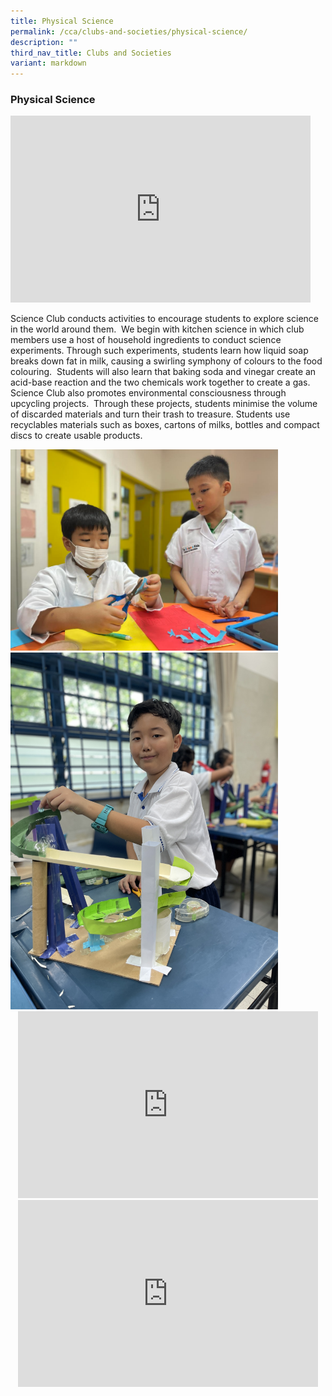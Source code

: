 ```yaml
---
title: Physical Science
permalink: /cca/clubs-and-societies/physical-science/
description: ""
third_nav_title: Clubs and Societies
variant: markdown
---
```

### **Physical Science**

<iframe allowfullscreen="true" height="299" width="480" frameborder="0" src="https://docs.google.com/presentation/d/e/2PACX-1vQenPWZtqlO3phiJ6KdbriqcEyOkZZVBk3Azsa8-8dNtdKNU_NYft4HbKML2dX6kIqgwKrkTCOHSJ3d/embed?start=false&amp;loop=false&amp;delayms=3000"></iframe>

Science Club conducts activities to encourage students to explore science in the world around them.&nbsp; We begin with kitchen science in which club members use a host of household ingredients to conduct science experiments. Through such experiments, students learn how liquid soap breaks down fat in milk, causing a swirling symphony of colours to the food colouring.&nbsp; Students will also learn that baking soda and vinegar create an acid-base reaction and the two chemicals work together to create a gas. Science Club also promotes environmental consciousness through upcycling projects.&nbsp; Through these projects, students minimise the volume of discarded materials and turn their trash to treasure. Students use recyclables materials such as boxes, cartons of milks, bottles and compact discs to create usable products.

<img src="/images/CCA/Physical%20Science/Physical_Science_1.jpg" style="width:85%">
<br>
<img src="/images/CCA/Physical%20Science/Physical_Science_2.JPG" style="width:85%">
<center>
<iframe allowfullscreen="true" height="299" width="480" frameborder="0" src="https://docs.google.com/presentation/d/e/2PACX-1vT2mBnDtHhNB2CtUflHMShfrLoKeeYeel567GIQxtaIDY9MI5Vg2zxIQdOqp5r0mjwL2BYGiK6Dpg1R/embed?start=false&amp;loop=false&amp;delayms=3000"></iframe>
<br>
<iframe allowfullscreen="true" height="299" width="480" frameborder="0" src="https://docs.google.com/presentation/d/e/2PACX-1vTP0Az_9x8mR5giX_eeWDWfNLQDqdtmGkMLKX8eI2TfwIVt1qaB9F0UDVVwLP0X-jOCpVAYZ-xiClE5/embed?start=false&amp;loop=false&amp;delayms=3000"></iframe></center>